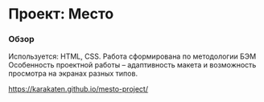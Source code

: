 # Проект: Место

### Обзор

Используется: HTML, CSS. Работа сформирована по методологии БЭМ
Особенность проектной работы – адаптивность макета и возможность просмотра на экранах разных типов.

https://karakaten.github.io/mesto-project/

